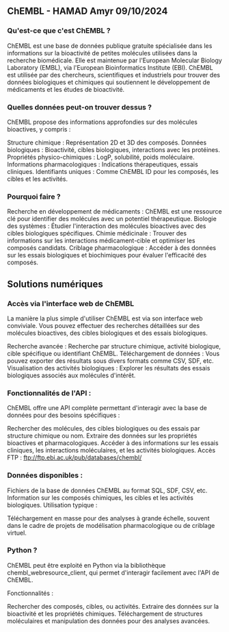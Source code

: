 ## ChEMBL - HAMAD Amyr 09/10/2024

### Qu'est-ce que c'est ChEMBL ?

ChEMBL est une base de données publique gratuite spécialisée dans les informations sur la bioactivité de petites molécules utilisées dans la recherche biomédicale. Elle est maintenue par l'European Molecular Biology Laboratory (EMBL), via l'European Bioinformatics Institute (EBI). ChEMBL est utilisée par des chercheurs, scientifiques et industriels pour trouver des données biologiques et chimiques qui soutiennent le développement de médicaments et les études de bioactivité.

### Quelles données peut-on trouver dessus ?

ChEMBL propose des informations approfondies sur des molécules bioactives, y compris :

Structure chimique : Représentation 2D et 3D des composés.
Données biologiques : Bioactivité, cibles biologiques, interactions avec les protéines.
Propriétés physico-chimiques : LogP, solubilité, poids moléculaire.
Informations pharmacologiques : Indications thérapeutiques, essais cliniques.
Identifiants uniques : Comme ChEMBL ID pour les composés, les cibles et les activités.

### Pourquoi faire ?

Recherche en développement de médicaments : ChEMBL est une ressource clé pour identifier des molécules avec un potentiel thérapeutique.
Biologie des systèmes : Étudier l'interaction des molécules bioactives avec des cibles biologiques spécifiques.
Chimie médicinale : Trouver des informations sur les interactions médicament-cible et optimiser les composés candidats.
Criblage pharmacologique : Accéder à des données sur les essais biologiques et biochimiques pour évaluer l'efficacité des composés.

## Solutions numériques

### Accès via l'interface web de ChEMBL

La manière la plus simple d'utiliser ChEMBL est via son interface web conviviale. Vous pouvez effectuer des recherches détaillées sur des molécules bioactives, des cibles biologiques et des essais biologiques.

Recherche avancée : Recherche par structure chimique, activité biologique, cible spécifique ou identifiant ChEMBL.
Téléchargement de données : Vous pouvez exporter des résultats sous divers formats comme CSV, SDF, etc.
Visualisation des activités biologiques : Explorer les résultats des essais biologiques associés aux molécules d'intérêt.

### Fonctionnalités de l'API :

ChEMBL offre une API complète permettant d'interagir avec la base de données pour des besoins spécifiques :

Rechercher des molécules, des cibles biologiques ou des essais par structure chimique ou nom.
Extraire des données sur les propriétés bioactives et pharmacologiques.
Accéder à des informations sur les essais cliniques, les interactions moléculaires, et les activités biologiques.
Accès FTP : ftp://ftp.ebi.ac.uk/pub/databases/chembl/

### Données disponibles :

Fichiers de la base de données ChEMBL au format SQL, SDF, CSV, etc.
Information sur les composés chimiques, les cibles et les activités biologiques.
Utilisation typique :

Téléchargement en masse pour des analyses à grande échelle, souvent dans le cadre de projets de modélisation pharmacologique ou de criblage virtuel.

### Python ?

ChEMBL peut être exploité en Python via la bibliothèque chembl_webresource_client, qui permet d'interagir facilement avec l'API de ChEMBL.

Fonctionnalités :

Rechercher des composés, cibles, ou activités.
Extraire des données sur la bioactivité et les propriétés chimiques.
Téléchargement de structures moléculaires et manipulation des données pour des analyses avancées.